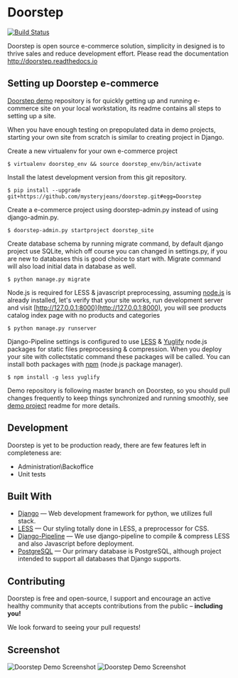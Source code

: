 Doorstep
========
[![Build Status](https://travis-ci.org/mysteryjeans/doorstep.svg?branch=master)](https://travis-ci.org/mysteryjeans/doorstep)

Doorstep is open source e-commerce solution, simplicity in designed is to thrive sales and reduce development effort. Please read the documentation http://doorstep.readthedocs.io

## Setting up Doorstep e-commerce

[Doorstep demo](https://github.com/mysteryjeans/doorstep-demo) repository is for quickly getting up and running e-commerce site on your local workstation, its readme contains all steps to setting up a site.

When you have enough testing on prepopulated data in demo projects, starting your own site from scratch is similar to creating project in Django.

Create a new virtualenv for your own e-commerce project

```
$ virtualenv doorstep_env && source doorstep_env/bin/activate
```

Install the latest development version from this git repository.

```
$ pip install --upgrade git+https://github.com/mysteryjeans/doorstep.git#egg=Doorstep
```

Create a e-commerce project using doorstep-admin.py instead of using django-admin.py.

```
$ doorstep-admin.py startproject doorstep_site
```

Create database schema by running migrate command, by default django project use SQLite, which off course you can changed in settings.py, if you are new to databases this is good choice to start with. Migrate command will also load initial data in database as well.

```
$ python manage.py migrate
```

Node.js is required for LESS & javascript preprocessing, assuming [node.js](http://nodejs.org/) is already installed, let's verify that your site works, run development server and visit [http://127.0.0.1:8000](http://127.0.0.1:8000), you will see products catalog index page with no products and categories

```
$ python manage.py runserver
```

Django-Pipeline settings is configured to use [LESS](http://lesscss.org/#using-less-installation) & [Yuglify](https://github.com/yui/yuglify) node.js packages for static files preprocessing & compression. When you deploy your site with collectstatic command these packages will be called. You can install both packages with [npm](https://www.npmjs.org/) (node.js package manager).

```
$ npm install -g less yuglify
```

Demo repository is following master branch on Doorstep, so you should pull changes frequently to keep things synchronized and running smoothly, see [demo project](https://github.com/mysteryjeans/doorstep-demo) readme for more details.


## Development

Doorstep is yet to be production ready, there are few features left in completeness are:

- Administration\Backoffice
- Unit tests

## Built With

- [Django](https://github.com/django/django) &mdash; Web development framework for python, we utilizes full stack.
- [LESS](https://github.com/less/less.js) &mdash; Our styling totally done in LESS, a preprocessor for CSS.
- [Django-Pipeline](https://github.com/cyberdelia/django-pipeline) &mdash; We use django-pipeline to compile & compress LESS and also Javascript before deployment.
- [PostgreSQL](http://www.postgresql.org/) &mdash; Our primary database is PostgreSQL, although project intended to support all databases that Django supports.


## Contributing

Doorstep is free and open-source, I support and encourage an active healthy community that accepts contributions from the public – **including you!**

We look forward to seeing your pull requests!


## Screenshot

![Doorstep Demo Screenshot](https://raw.github.com/mysteryjeans/doorstep-demo/bootstrap/media/images/demo-screenshot.png)
![Doorstep Demo Screenshot](https://raw.github.com/mysteryjeans/doorstep-demo/bootstrap/media/images/demo-screenshot.png)
